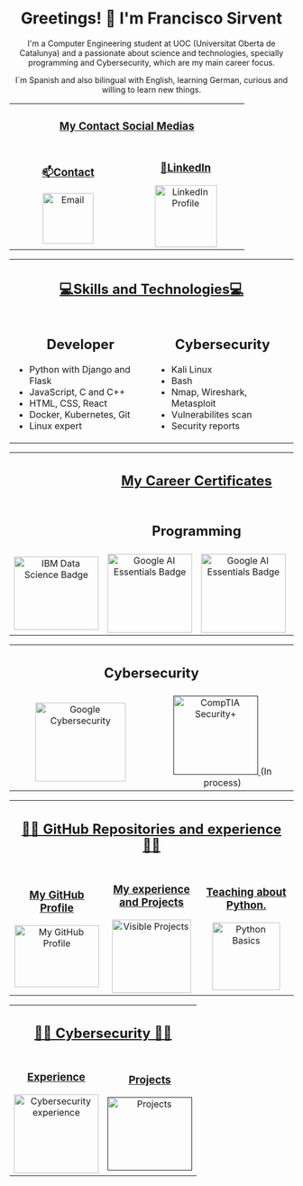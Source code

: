 <div align="center">
    <h1>
        Greetings! 👋 I'm Francisco Sirvent
    </h1>
    <p>
        I'm a Computer Engineering student at UOC (Universitat Oberta de Catalunya) and a passionate about science and technologies, specially programming and Cybersecurity, which are my main career focus.
    </p>
    <p>
        I´m Spanish and also bilingual with English, learning German, curious and willing to learn new things.
    </p>

<!-- Contact Links -->
<table border="0" align="center" width="100%">
    <tr>
        <td colspan="3" align="center">
            <h3><ins>My Contact Social Medias</ins></h3>
        </td>
    </tr>
    <tr>
        <td align="center" width="33%">
            <h3><ins>📫Contact</ins></h3>
            <a href="mailto:fsirventcandea@gmail.com">
                <img src="https://th.bing.com/th/id/R.ae1fbd64a793791023ce79747500f709?rik=z%2bHyd97vQbPpFA&pid=ImgRaw&r=0" alt="Email" width="90">
            </a>
        </td>
        <td align="center" width="33%">
            <h3><ins>🔗LinkedIn</ins></h3>
            <a href="https://www.linkedin.com/in/francisco-m-sirvent-candea-68749719b">
                <img src="https://logosmarcas.net/wp-content/uploads/2020/04/Linkedin-Logo.png" alt="LinkedIn Profile" width="110">
            </a>
        </td>
    </tr>
</table>

<!-- Skills Section -->
<table border="0" align="center" width="100%">
    <tr>
        <td colspan="2" align="center">
            <h2><ins>💻Skills and Technologies💻</ins></h2>
        </td>
    </tr>
    <tr>
        <td align="center" width="50%">
            <h2><b>Developer</b></h2>
            <ul align="left">
                <li>Python with Django and Flask</li>
                <li>JavaScript, C and C++</li>
                <li>HTML, CSS, React</li>
                <li>Docker, Kubernetes, Git</li>
                <li>Linux expert</li>
            </ul>
        </td>
        <td align="center" width="50%">
            <h2><b>Cybersecurity</b></h2>
            <ul align="left">
                <li>Kali Linux</li>
                <li>Bash</li>
                <li>Nmap, Wireshark, Metasploit</li>
                <li>Vulnerabilites scan</li>
                <li>Security reports</li>
            </ul>
        </td>
    </tr>
</table>

<!-- My certificates -->
<table border="0" align="center" width="100%">
    <tr>
        <td colspan="4" align="center">
            <h2><ins>My Career Certificates</ins></h2>
        </td>
    </tr>
    <tr>
        <td colspan="4" align="center">
            <h2><b>Programming</b></h2>
        </td>
    </tr>
    <tr>
        <td align="center" width="25%">
            <a href="https://www.credly.com/badges/65ed31fa-9f14-498f-801e-faf6389ecf5b/public_url">
                <img src="https://images.credly.com/size/110x110/images/0f740f0e-52f0-4ff3-bcac-e8d2ff735c07/image.png" alt="IBM Data Science Badge" width="150" height="130">
            </a>
        </td>
        <td align="center" width="25%">
            <a href="https://www.credly.com/badges/bf5afe1e-6b91-4a6b-9978-870032cc92e1/public_url">
                <img src="https://images.credly.com/size/110x110/images/4d81763c-b917-4ab9-92be-103af95c0a21/image.png" alt="Google AI Essentials Badge" width="150" height="140">
            </a>
        </td>
        <td align="center" width="25%">
            <a href="https://www.credly.com/badges/8d31ae5c-6b53-467c-a90e-10c950ac5ece/public_url">
                <img src="https://images.credly.com/size/340x340/images/ea3eec65-ddad-4242-9c59-1defac0fa2d9/image.png" alt="Google AI Essentials Badge" width="150" height="140">
            </a>
        </td>
        <td align="center" width="25%">
            <a href="https://www.credly.com/badges/c33ea208-5590-4126-8530-861ef0c7f4bd/public_url">
                <img src="https://images.credly.com/size/340x340/images/efbdc0d6-b46e-4e3c-8cf8-2314d8a5b971/GCC_badge_python_1000x1000.png" alt="Automation with Python Professional Badge" width="150" height="140">
            </a>
        </td>
    </tr>
    <table border="0" align="center" width="100%">
        <tr>
            <td colspan="2" align="center">
                <h2><b>Cybersecurity</b></h2>
            </td>
        </tr>
        <tr>
            <td align="center" width="50%">
                <a href="https://www.credly.com/badges/9e5d35a8-6f9b-4c6a-9df0-9cfa73f49eef">
                    <img src="https://images.credly.com/size/680x680/images/0bf0f2da-a699-4c82-82e2-56dcf1f2e1c7/image.png" 
                    alt="Google Cybersecurity" 
                    width="160" 
                    height="140">
                </a>
            </td>
            <td align="center" width="50%">
                <a href="">
                    <img src="" 
                    alt="CompTIA Security+" 
                    width="150" 
                    height="140">
                </a>
                (In process)
            </td>
        </tr>
    </table>
</table>

<!-- GitHub Repositories Section -->
<table border="0" align="center" width="100%">
    <tr>
        <td colspan="3" align="center">
            <h2><ins>👨‍💻 GitHub Repositories and experience 👨‍💻</ins></h2>
        </td>
    </tr>
    <tr>
        <td align="center" width="33%">
            <a href="https://github.com/fransirvent1994">
                <h3><ins>My GitHub Profile</ins></h3>             
                <img src="https://logos-world.net/wp-content/uploads/2020/11/GitHub-Logo.png" alt="My GitHub Profile" width="150" height="110">
            </a>
        </td>
        <td align="center" width="33%">
            <a href="https://fransirvent1994.github.io/Programming/Experience/Experience.html">
                <h3><ins>My experience and Projects</ins></h3>  
                <img src="https://static.vecteezy.com/system/resources/previews/008/842/382/original/an-old-open-book-with-abstract-text-illustration-in-cartoon-style-on-a-white-background-vector.jpg" alt="Visible Projects" width="140" height="130">
            </a>
        </td>
        <td align="center" width="33%">
            <a href="https://github.com/fransirvent1994/Python-Basics">
                <h3><ins>Teaching about Python.</ins></h3>
                <img src="https://www.kindpng.com/picc/m/159-1595772_transparent-python-logo-hd-png-download.png" alt="Python Basics" width="120" height="120">
            </a>
        </td>
    </tr>
</table>

<!-- Cybersecurity info -->
<table border="0" align="center" width="100%">
    <tr>
        <td colspan="2" align="center">
            <h2><ins>👨‍💻 Cybersecurity 👨‍💻</ins></h2>
        </td>
    </tr>
    <tr>
        <td align="center" width="50%">
            <a href="https://fransirvent1994.github.io/Cybersecurity/Experience/Experience.html">
                <h3><ins>Experience</ins></h3>             
                <img src="https://static.vecteezy.com/system/resources/previews/002/697/479/original/cybersecurity-icon-on-white-vector.jpg" alt="Cybersecurity experience" width="150" height="140">
            </a>
        </td>
        <td align="center" width="50%">
            <a href="">
                <h3><ins>Projects</ins></h3>
                <img src="https://img.freepik.com/vector-premium/icono-seguridad-cibernetica-cifrado-concepto-seguro-protegido-datos-ciberseguridad_136875-4238.jpg" alt="Projects" width="150" height="130">
            </a>
        </td>
    </tr>
</table>

